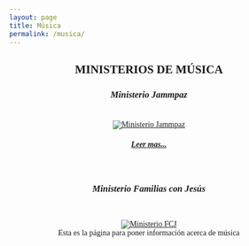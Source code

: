 ```yaml
---
layout: page
title: Música
permalink: /musica/
---
```

<FONT FACE="roman">
<center>
<h2>MINISTERIOS DE MÚSICA</h2>

<h3><i><center>Ministerio Jammpaz  </center></i><br></h3>
<a href="/musica/ministerio_jammpaz"><img src="/assets/img/J1.jpg" alt="Ministerio Jammpaz"></a>
<br>
<a href="/musica/ministerio_jammpaz"><i><h5>Leer mas...</h5></i><br></a>
  
  



<h3><i>Ministerio Familias con Jesús</i><br></h3>

<br>

<a href="/musica/ministerio_fcj"><img src="/assets/img/FCJ.jpg" alt="Ministerio FCJ"></a>
<br>
Esta es la página para poner información acerca de música



</center>
</FONT>

